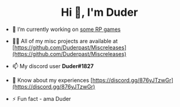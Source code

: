 <h1 align="center">Hi 👋, I'm Duder</h1>

- 🔭 I’m currently working on [some RP games](https://github.com/Duderpast/Miscreleases/blob/main/README.md)

- 👨‍💻 All of my misc projects are available at [https://github.com/Duderpast/Miscreleases](https://github.com/Duderpast/Miscreleases)

- 📫 My discord user **Duder#1827**

- 📄 Know about my experiences [https://discord.gg/876yJTzwGr](https://discord.gg/876yJTzwGr)
 
- ⚡ Fun fact - ama Duder
